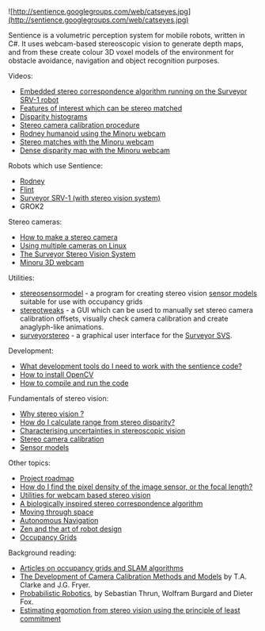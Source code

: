 ![http://sentience.googlegroups.com/web/catseyes.jpg](http://sentience.googlegroups.com/web/catseyes.jpg)

Sentience is a volumetric perception system for mobile robots, written in C#.  It uses webcam-based stereoscopic vision to generate depth maps, and from these create colour 3D voxel models of the environment for obstacle avoidance, navigation and object recognition purposes.

Videos:

  * [Embedded stereo correspondence algorithm running on the Surveyor SRV-1 robot](http://www.youtube.com/watch?v=oGFhc9SnBFg)
  * [Features of interest which can be stereo matched](http://www.youtube.com/watch?v=ErrOYxyuneo)
  * [Disparity histograms](http://www.youtube.com/watch?v=wBRcj3-jzrw)
  * [Stereo camera calibration procedure](http://www.youtube.com/watch?v=Y9Ogsul8_TY)
  * [Rodney humanoid using the Minoru webcam](http://www.youtube.com/watch?v=gNRdcwrTOM0)
  * [Stereo matches with the Minoru webcam](http://www.youtube.com/watch?v=EUcLAarcj7U)
  * [Dense disparity map with the Minoru webcam](http://www.youtube.com/watch?v=HeTpk5U8L-k)

Robots which use Sentience:

  * [Rodney](http://sluggish.uni.cc/rodney/rodney.htm)
  * [Flint](http://sluggish.uni.cc/flint/index.htm)
  * [Surveyor SRV-1 (with stereo vision system)](http://code.google.com/p/surveyor-srv1-firmware/)
  * GROK2

Stereo cameras:
  * [How to make a stereo camera](HowToMakeAStereoCamera.md)
  * [Using multiple cameras on Linux](UsingMultipleCamerasOnLinux.md)
  * [The Surveyor Stereo Vision System](SurveyorSVS.md)
  * [Minoru 3D webcam](MinoruWebcam.md)

Utilities:
  * [stereosensormodel](utilitystereosensormodel.md) - a program for creating stereo vision [sensor models](StereoUncertainty.md) suitable for use with occupancy grids
  * [stereotweaks](utilitystereotweaks.md) - a GUI which can be used to manually set stereo camera calibration offsets, visually check camera calibration and create anaglyph-like animations.
  * [surveyorstereo](SurveyorSVSgui.md) - a graphical user interface for the [Surveyor SVS](http://www.surveyor.com/stereo/SVS_setup.html).

Development:
  * [What development tools do I need to work with the sentience code?](DevelopmentTools.md)
  * [How to install OpenCV](http://dircweb.king.ac.uk/reason/opencv_cvs.php)
  * [How to compile and run the code](GettingStarted.md)

Fundamentals of stereo vision:
  * [Why stereo vision ?](WhyStereoVision.md)
  * [How do I calculate range from stereo disparity?](StereoRanging.md)
  * [Characterising uncertainties in stereoscopic vision](StereoUncertainty.md)
  * [Stereo camera calibration](CameraCalibration.md)
  * [Sensor models](StereoSensorModel.md)

Other topics:

  * [Project roadmap](ProjectRoadmap.md)
  * [How do I find the pixel density of the image sensor, or the focal length?](SensorPixelDensity.md)
  * [Utilities for webcam based stereo vision](WebcamStereoVisionUtilities.md)
  * [A biologically inspired stereo correspondence algorithm](StereoCorrespondence.md)
  * [Moving through space](MotionModels.md)
  * [Autonomous Navigation](AutonomousNavigation.md)
  * [Zen and the art of robot design](RobotDesigner.md)
  * [Occupancy Grids](OccupancyGrid.md)

Background reading:

  * [Articles on occupancy grids and SLAM algorithms](OccupancyGridReferences.md)
  * [The Development of Camera Calibration Methods and Models](http://sluggish.uni.cc/sentience/CameraCalibrationMethods.pdf) by T.A. Clarke and J.G. Fryer.
  * [Probabilistic Robotics](http://www.probabilistic-robotics.org/), by Sebastian Thrun, Wolfram Burgard and Dieter Fox.
  * [Estimating egomotion from stereo vision using the principle of least commitment](http://groups.google.com/group/sentience/web/egomotion.pdf)